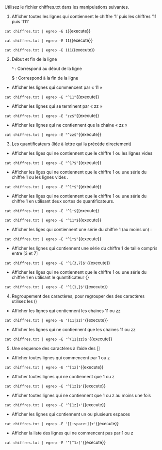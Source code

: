 Utilisez le fichier chiffres.txt dans les manipulations suivantes.

1.	Afficher toutes les lignes qui contiennent le chiffre ‘1’ puis les chiffres ‘11 puis ‘111’

`cat chiffres.txt | egrep -E 1`{{execute}}

`cat chiffres.txt | egrep -E 11`{{execute}}

`cat chiffres.txt | egrep -E 111`{{execute}}

2.	Début et fin de la ligne

	^ : Correspond au début de la ligne

	$ : Correspond à la fin de la ligne

-	Afficher les lignes qui commencent par « 11 »

`cat chiffres.txt | egrep -E "^11"`{{execute}}

-
	Afficher les lignes qui se terminent par « zz »

`cat chiffres.txt | egrep -E "zz$"`{{execute}}

-	Afficher les lignes qui ne contiennent que la chaine « zz »

`cat chiffres.txt | egrep -E "^zz$"`{{execute}}

3.	Les quantificateurs (liée à lettre qui la précède directement)

-	Afficher les liges qui ne contiennent que le chiffre 1 ou les lignes vides

`cat chiffres.txt | egrep -E "^1?$"`{{execute}}


-	Afficher les liges qui ne contiennent que le chiffre 1 ou une série du chiffre 1 ou les lignes vides .

`cat chiffres.txt | egrep -E "^1*$"`{{execute}}

-	Afficher les liges qui ne contiennent que le chiffre 1 ou une série du chiffre 1 en utilisant deux sortes de quantificateurs.


`cat chiffres.txt | egrep -E '^1+$`{{execute}}

`cat chiffres.txt | egrep -E '^11*$`{{execute}}


-	Afficher les liges qui contiennent une série du chiffre 1 (au moins un) :

`cat chiffres.txt | egrep -E "^1*$"`{{execute}}

-	Afficher les lignes qui contiennent une série du chiffre 1 de taille compris entre [3 et 7]

`cat chiffres.txt | egrep -E '^1{3,7}$'`{{execute}}

-	Afficher les liges qui ne contiennent que le chiffre 1 ou une série du chiffre 1 en utilisant le quantificateur {}

`cat chiffres.txt | egrep -E '^1{1,}$'`{{execute}}

4.	Regroupement des caractères, pour regrouper des des caractères utilisez les ()

-	Afficher les lignes qui contiennent les chaines 11 ou zz

`cat chiffres.txt | egrep -E '(11|zz)'`{{execute}}

-	Afficher les lignes qui ne contiennent que les chaines 11 ou zz

`cat chiffres.txt | egrep -E '^(11|zz)$'`{{execute}}

5.	Une séquence des caractères à l’aide des []

-	Afficher toutes lignes qui commencent par 1 ou z

`cat chiffres.txt | egrep -E '^[1z]'`{{execute}}

-	Afficher toutes lignes qui ne contiennent que 1 ou z 

`cat chiffres.txt | egrep -E '^[1z]$'`{{execute}}

-	Afficher toutes lignes qui ne contiennent que 1 ou z au moins une fois

`cat chiffres.txt | egrep -E '^[1z]+'`{{execute}}

-	Afficher les lignes qui contiennent un ou plusieurs espaces

`cat chiffres.txt | egrep -E '[[:space:]]+'`{{execute}}

-	 Afficher la liste des lignes qui ne commencent pas par 1 ou z
	 
`cat chiffres.txt | egrep -E '^[^1z]'`{{execute}}
